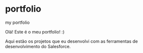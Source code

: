 # portfolio
my portfolio

Olá! Este é o meu portfolio! :)

Aqui estão os projetos que eu desenvolvi com as ferramentas de desenvolvimento do Salesforce.
